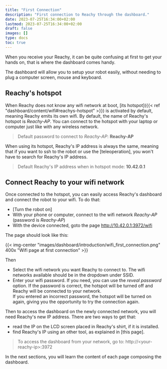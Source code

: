 ```yaml
---
title: "First Connection"
description: "First connection to Reachy through the dashboard."
date: 2023-07-25T16:34:00+02:00
lastmod: 2023-07-25T16:34:00+02:00
draft: false
images: []
type: docs
toc: true
---
```


When you receive your Reachy, it can be quite confusing at first to get your hands on, that is where the dashboard comes handy.

The dashboard will allow you to setup your robot easily, without needing to plug a computer screen, mouse and keyboard.

## Reachy's hotspot

When Reachy does not know any wifi network at boot, [its hotspot]({{< ref "dashboard/content/wifi#reachys-hotspot" >}}) is activated by default, meaning Reachy emits its own wifi. By default, the name of Reachy's hotspot is *Reachy-AP*. You can connect to the hotspot with your laptop or computer just like with any wireless network.

> Default password to connect to *Reachy-AP*: **Reachy-AP** </br>

When using its hotspot, Reachy's IP address is always the same, meaning that if you want to ssh to the robot or use the [teleoperation], you won't have to search for Reachy's IP address.

> Default Reachy's IP address when in hotspot mode: **10.42.0.1**

## Connect Reachy to your wifi network

Once connected to the hotspot, you can easily access Reachy's dashboard and connect the robot to your wifi. To do that:
* [Turn the robot on]
* With your phone or computer, connect to the wifi network *Reachy-AP* (password is *Reachy-AP*)
* With the device connected, goto the page <a href="http://10.42.0.1:3972/wifi">http://10.42.0.1:3972/wifi</a>

The page should look like this:

{{< img-center "images/dashboard/introduction/wifi_first_connection.png" 400x "Wifi page at first connection" >}}

Then
* Select the wifi network you want Reachy to connect to. The wifi networks available should be in the dropdown under SSID.
* Enter your wifi password. If you need, you can use the *reveal password* option. If the password is correct, the hotspot will be turned off and Reachy will be connected to your network. </br> 
If you entered an incorrect password, the hotspot will be turned on again, giving you the opportunity to try the connection again.

Then to access the dashboard on the newly connected network, you will need Reachy's new IP address. There are two ways to get that:
* read the IP on the LCD screen placed in Reachy's shirt, if it is installed.
* find Reachy's IP using an other tool, as explained in [this page].

> To access the dashboard from your network, go to: http://\<your-reachy-ip\>:3972

In the next sections, you will learn the content of each page composing the dashboard.